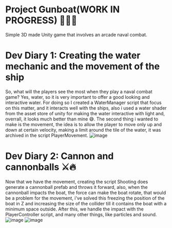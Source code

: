 # Project Gunboat(WORK IN PROGRESS) 🏴‍☠️🦜
 Simple 3D made Unity game that involves an arcade naval combat.
 
# Dev Diary 1: Creating the water mechanic and the movement of the ship
So, what will the players see the most when they play a naval combat game? Yes, water, so it is very important to offer a good looking and interactive water.
For doing so I created a WaterManager script that focus on this matter, and it interacts well with the ships, also i used a water shader from the asset store of unity for making the water interactive with light and, overrall, it looks much better than mine 😅.
The second thing i wanted to make is the movement, the idea is to allow the player to move only up and down at certain velocity, making a limit around the tile of the water, it was archived in the script PlayerMovement.
![image](https://github.com/rubensysoecho/project-gunboat-unity/assets/95583458/275d5e6b-0e01-4254-828c-31befa482ba6)

# Dev Diary 2: Cannon and cannonballs ⚔🔥
Now that we have the movement, creating the script Shooting does generate a cannonball prefab and throws it forward, also, when the cannonball impacts the boat, the force can make the boat rotate, that would be a problem for the movement, i've solved this freezing the position of the boat in Z and increasing the size of the collider till it contains the boat with a minimum space outside.
After this, we handle the impact with the PlayerController script, and many other things, like particles and sound.
![image](https://github.com/rubensysoecho/project-gunboat-unity/assets/95583458/26a9b9b7-8a01-4cee-a034-649d9aec5755)
![image](https://github.com/rubensysoecho/project-gunboat-unity/assets/95583458/3230ba14-1407-4fcf-8073-4c11f136d99b)



